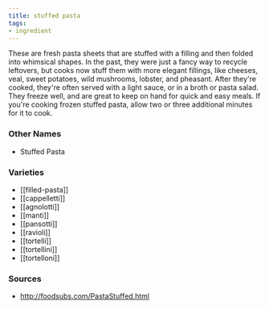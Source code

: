 ```yaml
---
title: stuffed pasta
tags:
- ingredient
---
```

These are fresh pasta sheets that are stuffed with a filling and then folded into whimsical shapes. In the past, they were just a fancy way to recycle leftovers, but cooks now stuff them with more elegant fillings, like cheeses, veal, sweet potatoes, wild mushrooms, lobster, and pheasant. After they're cooked, they're often served with a light sauce, or in a broth or pasta salad. They freeze well, and are great to keep on hand for quick and easy meals. If you're cooking frozen stuffed pasta, allow two or three additional minutes for it to cook.

### Other Names

* Stuffed Pasta

### Varieties

* [[filled-pasta]]
* [[cappelletti]]
* [[agnolotti]]
* [[manti]]
* [[pansotti]]
* [[ravioli]]
* [[tortelli]]
* [[tortellini]]
* [[tortelloni]]

### Sources
* http://foodsubs.com/PastaStuffed.html
